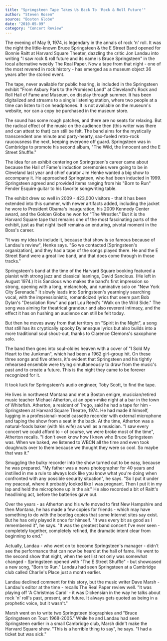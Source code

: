 ```yaml
---
title: "Springsteen Tape Takes Us Back To 'Rock & Roll Future'"
author: "Steven Rosen"
source: "Boston Globe"
date: "2010-05-09"
category: "Concert Review"
---
```


The evening of May 9, 1974, is legendary in the annals of rock 'n' roll. It was the night the little-known Bruce Springsteen & the E Street Band opened for Bonnie Raitt at Harvard Square Theater, dazzling the critic Jon Landau into writing "I saw rock & roll future and its name is Bruce Springsteen" in the local alternative weekly The Real Paper. Now a tape from that night - one of the most revered in rock history - has emerged as a museum object 36 years after the storied event.

The tape, never available for public hearing, is included in the Springsteen exhibit "From Asbury Park to the Promised Land" at Cleveland's Rock and Roll Hall of Fame and Museum, on display through summer. It has been digitalized and streams to a single listening station, where two people at a time can listen to it on headphones. It is not available on the museum's website, nor can a copy be purchased in the museum store.

The sound has some rough patches, and there are no seats for relaxing. But the radical effect of the music on the audience then (this writer was there and can attest to that) can still be felt. The band aims for the mystically transcendent one minute and party-hearty, sax-fueled retro-rock raucousness the next, keeping everyone off guard. Springsteen was in Cambridge to promote his second album, "The Wild, the Innocent and the E Street Shuffle."

The idea for an exhibit centering on Springsteen's career came about because the Hall of Fame's induction ceremonies were going to be in Cleveland last year and chief curator Jim Henke wanted a big show to accompany it. He approached Springsteen, who had been inducted in 1999. Springsteen agreed and provided items ranging from his "Born to Run" Fender Esquire guitar to his favorite songwriting table.

The exhibit drew so well in 2009 - 423,000 visitors - that it has been extended into this summer, with newer artifacts added, including the jacket he wore to President Obama's inauguration, his 2009 Kennedy Center award, and the Golden Globe he won for "The Wrestler." But it is the Harvard Square tape that remains one of the most fascinating parts of the exhibit, just as that night itself remains an enduring, pivotal moment in the Boss's career.

"It was my idea to include it, because that show is so famous because of Landau's review", Henke says. "So we contacted [Springsteen's organization], and they had a tape of the songs played there. He and the E Street Band were a great live band, and that does come through in those tracks."

Springsteen's band at the time of the Harvard Square booking featured a pianist with strong jazz and classical leanings, David Sancious. (He left in August 1974.) It is Sancious who makes the band's first impression so strong, opening with a long, melancholy, and ruminative solo on "New York City Serenade." It slowly leads into Springsteen's yearningly searching vocal, with the impressionistic, romanticized lyrics that seem part Bob Dylan's "Desolation Row" and part Lou Reed's "Walk on the Wild Side." The song was aiming for theatrical grandeur and also reverent intimacy, and the effect it has on hushing an audience can still be felt today.

But then he moves away from that territory on "Spirit in the Night", a song that still has its cryptically spooky Dylanesque lyrics but also builds into a more traditional soul shout-out, thanks to Clarence Clemons's saxophone solo.

The band then goes into soul-oldies heaven with a cover of "I Sold My Heart to the Junkman", which had been a 1962 girl-group hit. On these three songs and five others, it's evident that Springsteen and his tightly rehearsed ensemble were trying simultaneously to draw from the music's past and to create a future. This is the night they came to be forever recognized for it.

It took luck for Springsteen's audio engineer, Toby Scott, to find the tape.

He lives in northwest Montana and met a Boston emigre, musician/retired music teacher Michael Atherton, at an open-mike night at a bar in the town of Whitefish. Atherton, a resident of Trego, said he had a tape for him - Springsteen at Harvard Square Theatre, 1974. He had made it himself, lugging in a professional-model cassette recorder with external microphone and taping the show from a seat in the back. At the time, Atherton was a natural-foods baker (with his wife) as well as a musician. "I saw every concert we could afford to - of course, we were broke most of the time", Atherton recalls. "I don't even know how I knew who Bruce Springsteen was. When we baked, we listened to WBCN all the time and even took doughnuts over to them because we thought they were so cool. So maybe that was it."

Smuggling the bulky recorder into the show turned out to be easy, because he was prepared. "My father was a news photographer for 40 years and instilled in me a rule to always look like you know what you're doing when confronted with any possible security situation", he says. "So I put it under my peacoat, where it probably looked like I was pregnant. Then I put it in my lap and held the microphone up in the air." He also recorded a bit of Raitt's headlining act, before the batteries gave out.

Over the years - as Atherton and his wife moved to first New Hampshire and then Montana, he has made a few copies for friends - which may have something to do with the bootleg copies that some Internet sites say exist. But he has only played it once for himself. "It was every bit as good as I remembered it", he says. "It was the greatest band concert I've ever seen - completely together, completely refined, the dramatic intent clear from beginning to end."

Actually, Landau - who went on to become Springsteen's manager - didn't see the performance that can now be heard at the hall of fame. He went to the second show that night, when the set list not only was somewhat changed - Springsteen opened with "The E Street Shuffle" - but showcased a new song, "Born to Run." Landau had seen Springsteen at a Cambridge club called Charlie's Place just a month earlier.

Landau declined comment for this story, but the music writer Dave Marsh - Landau's editor at the time - recalls The Real Paper review well. "It was playing off 'A Christmas Carol' - it was Dickensian in the way he talks about rock 'n' roll's past, present, and future. It always gets quoted as being in a prophetic voice, but it wasn't."

Marsh went on to write two Springsteen biographies and "Bruce Springsteen on Tour: 1968-2005." While he and Landau had seen Springsteen earlier in a small Cambridge club, Marsh didn't make the Harvard Square show. "This is a horrible thing to say", he says. "I had a ticket but was sick."
